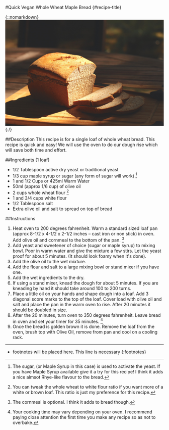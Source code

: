 #Quick Vegan Whole Wheat Maple Bread {#recipe-title}

<div markdown=1 class="image-and-text">

{::nomarkdown} 
<img src="images/recipe-images/bread-3.JPG" class="image" alt="Loaf of bread">
{:/}

<div markdown=1 class="text">

##Description
This recipe is for a single loaf of whole wheat bread. This recipe is quick and easy! We will use the oven to do our dough rise which will save both time and effort.

##Ingredients (1 loaf)
- 1/2 Tablespoon active dry yeast or traditional yeast
- 1/3 cup maple syrup or sugar (any form of sugar will work) [^1]
- 1 and 1/2 Cups or 425ml Warm Water
- 50ml (approx 1/6 cup) of olive oil
- 2 cups whole wheat flour [^2]
- 1 and 3/4 cups white flour
- 1/2 Tablespoon salt
- Extra olive oil and salt to spread on top of bread

##Instructions
1. Heat oven to 200 degrees fahrenheit. Warm a standard sized loaf pan (approx 8-1/2 x 4-1/2 x 2-1/2 inches – cast iron or non stick) in oven. Add olive oil and cornmeal to the bottom of the pan. [^3]
2. Add yeast and sweetener of choice (sugar or maple syrup) to mixing bowl. Poor in warm water and give the mixture a few stirs. Let the yeast proof for about 5 minutes. (It should look foamy when it's done).
3. Add the olive oil to the wet mixture.
4. Add the flour and salt to a large mixing bowl or stand mixer if you have one. 
5. Add the wet ingredients to the dry.
6. If using a stand mixer, knead the dough for about 5 minutes. If you are kneading by hand it should take around 100 to 200 turns.
7. Place a little oil on your hands and shape dough into a loaf. Add 3 diagonal score marks to the top of the loaf. Cover load with olive oil and salt and place the pan in the warm oven to rise. After 20 minutes it should be doubled in size.
8. After the 20 minutes, turn oven to 350 degrees fahrenheit. Leave bread in oven and set your timer for 35 minutes. [^4]
9. Once the bread is golden brown it is done. Remove the loaf from the oven, brush top with Olive Oil, remove from pan and cool on a cooling rack.

***

[^1]: The sugar, (or Maple Syrup in this case) is used to activate the yeast. If you have Maple Syrup available give it a try for this recipe! I think it adds a nice almsot Rhye-like flavour to the bread. 

[^2]: You can tweak the whole wheat to white flour ratio if you want more of a white or brown loaf. This ratio is just my preference for this recipe.

[^3]: The cornmeal is optional. I think it adds to bread though.

[^4]: Your cooking time may vary depending on your oven. I recommend paying close attention the first time you make any recipe so as not to overbake. 

* footnotes will be placed here. This line is necessary
{:footnotes}
</div>

</div>
